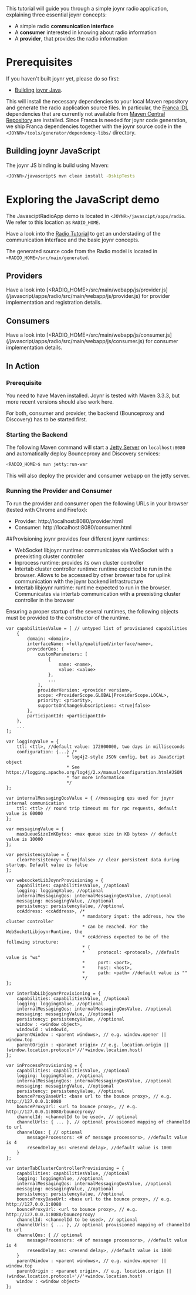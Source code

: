 This tutorial will guide you through a simple joynr radio application, explaining three essential
joynr concepts:

* A simple radio **communication interface**
* A **consumer** interested in knowing about radio information
* A **provider**, that provides the radio information

# Prerequisites
If you haven't built joynr yet, please do so first:

* [Building joynr Java](java_building_joynr.md).

This will install the necessary dependencies to your local Maven repository and generate the radio
application source files. In particular, the
[Franca IDL](https://code.google.com/a/eclipselabs.org/p/franca/) dependencies that are currently
not available from [Maven Central Repository](http://search.maven.org/) are installed. Since Franca
is needed for joynr code generation, we ship Franca dependencies together with the joynr source code
in the `<JOYNR>/tools/generator/dependency-libs/` directory.

## Building joynr JavaScript

The joynr JS binding is build using Maven:

```bash
<JOYNR>/javascript$ mvn clean install -DskipTests
```

# Exploring the JavaScript demo

The JavasciptRadioApp demo is located in `<JOYNR>/javascipt/apps/radio`. We refer to this location as
`RADIO_HOME`.

Have a look into the [Radio Tutorial](Tutorial.md) to get an understading of the communication
interface and the basic joynr concepts.

The generated source code from the Radio model is located in `<RADIO_HOME>/src/main/generated`.

## Providers

Have a look into [\<RADIO_HOME\>/src/main/webapp/js/provider.js]
(/javascript/apps/radio/src/main/webapp/js/provider.js) for provider implementation and
registration details.

## Consumers

Have a look into [\<RADIO_HOME\>/src/main/webapp/js/consumer.js]
(/javascript/apps/radio/src/main/webapp/js/consumer.js) for consumer implementation details.

## In Action

### Prerequisite
You need to have Maven installed. Joynr is tested with Maven 3.3.3, but more recent versions should
also work here.

For both, consumer and provider, the backend (Bounceproxy and Discovery) has to be started first.

### Starting the Backend
The following Maven command will start a [Jetty Server](http://eclipse.org/jetty/) on
`localhost:8080` and automatically deploy Bounceproxy and Discovery services:

```bash
<RADIO_HOME>$ mvn jetty:run-war
```

This will also deploy the provider and consumer webapp on the jetty server.

### Running the Provider and Consumer

To run the provider and consumer open the following URLs in your browser (tested with Chrome and
Firefox):

* Provider: http://localhost:8080/provider.html
* Consumer: http://localhost:8080/consumer.html

##Provisioning
joynr provides four different joynr runtimes:

* WebSocket libjoynr runtime: communicates
  via WebSocket with a preexisting cluster controller
* Inprocess runtime: provides its own cluster
  controller
* Intertab cluster controller runtime: runtime expected
  to run in the browser. Allows to be
  accessed by other browser tabs for uplink
  communication with the joynr backend infrastructure
* Intertab libjoynr runtime: runtime expected to run in
  the browser. Communicates via intertab
  communication with a preexisting cluster controller
  in the browser

Ensuring a proper startup of the several runtimes, the following objects must be provided to the constructor
of the runtime.

```
var capabilitiesValue = [ // untyped list of provisioned capabilities
    {
        domain: <domain>,
        interfaceName: <fully/qualified/interface/name>,
        providerQos: {
            customParameters: [
                {
                    name: <name>,
                    value: <value>
                },
                ...
            ],
            providerVersion: <provider version>,
            scope: <ProviderScope.GLOBAL|ProviderScope.LOCAL>,
            priority: <priority>,
            supportsOnChangeSubscriptions: <true|false>
        },
        participantId: <participantId>
    },
    ...
];

var loggingValue = {
    ttl: <ttl>, //default value: 172800000, two days in milliseconds
    configuration: {...} /*
                       * log4j2-style JSON config, but as JavaScript object
                       * See https://logging.apache.org/log4j/2.x/manual/configuration.html#JSON
                       * for more information
                       */
};

var internalMessagingQosValue = { //messaging qos used for joynr internal communication
    ttl: <ttl> // round trip timeout ms for rpc requests, default value is 60000
};

var messagingValue = {
    maxQueueSizeInKBytes: <max queue size in KB bytes> // default value is 10000
};

var persistencyValue = {
    clearPersistency: <true|false> // clear persistent data during startup. Default value is false
};

var websocketLibJoynrProvisioning = {
    capabilities: capabilitiesValue, //optional
    logging: loggingValue, //optional
    internalMessagingQos: internalMessagingQosValue, //optional
    messaging: messagingValue, //optional
    persistency: persistencyValue, //optional
    ccAddress: <ccAddress>, /*
                             * mandatory input: the address, how the cluster controller
                             * can be reached. For the WebSocketLibjoynrRuntime, the
                             * ccAddress expected to be of the following structure:
                             * {
                             *     protocol: <protocol>, //default value is "ws"
                             *     port: <port>,
                             *     host: <host>,
                             *     path: <path> //default value is ""
                             */
};

var interTabLibjoynrProvisioning = {
    capabilities: capabilitiesValue, //optional
    logging: loggingValue, //optional
    internalMessagingQos: internalMessagingQosValue, //optional
    messaging: messagingValue, //optional
    persistency: persistencyValue, //optional
    window : <window object>,
    windowId : windowId,
    parentWindow : <parent windows>, // e.g. window.opener || window.top
    parentOrigin : <paranet origin> // e.g. location.origin || (window.location.protocol+'//'+window.location.host)
};

var inProcessProvisioning = {
    capabilities: capabilitiesValue, //optional
    logging: loggingValue, //optional
    internalMessagingQos: internalMessagingQosValue, //optional
    messaging: messagingValue, //optional
    persistency: persistencyValue, //optional
    bounceProxyBaseUrl: <base url to the bounce proxy>, // e.g. http://127.0.0.1:8080
    bounceProxyUrl: <url to bounce proxy>, // e.g. http://127.0.0.1:8080/bounceproxy/
    channelId: <channelId to be used>, // optional
    channelUrls: { ... }, // optional provisioned mapping of channelId to url
    channelQos: { // optional
        messageProcessors: <# of message processors>, //default value is 4
        resendDelay_ms: <resend delay>, //default value is 1000
    }
};

var interTabClusterControllerProvisioning = {
    capabilities: capabilitiesValue, //optional
    logging: loggingValue, //optional
    internalMessagingQos: internalMessagingQosValue, //optional
    messaging: messagingValue, //optional
    persistency: persistencyValue, //optional
    bounceProxyBaseUrl: <base url to the bounce proxy>, // e.g. http://127.0.0.1:8080
    bounceProxyUrl: <url to bounce proxy>, // e.g. http://127.0.0.1:8080/bounceproxy/
    channelId: <channelId to be used>, // optional
    channelUrls: { ... }, // optional provisioned mapping of channelId to url
    channelQos: { // optional
        messageProcessors: <# of message processors>, //default value is 4
        resendDelay_ms: <resend delay>, //default value is 1000
    }
    parentWindow : <parent windows>, // e.g. window.opener || window.top
    parentOrigin : <paranet origin>, // e.g. location.origin || (window.location.protocol+'//'+window.location.host)
    window : <window object>
};
```